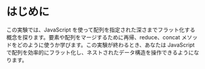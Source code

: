# はじめに

この実験では、JavaScript を使って配列を指定された深さまでフラット化する概念を探ります。要素や配列をマージするために再帰、reduce、concat メソッドをどのように使うか学びます。この実験が終わるとき、あなたは JavaScript で配列を効率的にフラット化し、ネストされたデータ構造を操作できるようになります。
